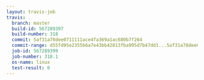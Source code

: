 ```yaml
---
layout: travis-job
travis:
  branch: master
  build-id: 567289397
  build-number: 318
  commit: 5af31a78dee0711111ace4fa369a1ac680b7f264
  commit-range: d55fd95e2355b6a7e43bb42813fba995d7b47dd1...5af31a78dee0711111ace4fa369a1ac680b7f264
  job-id: 567289399
  job-number: 318.1
  os-name: linux
  test-result: 0
---
```

